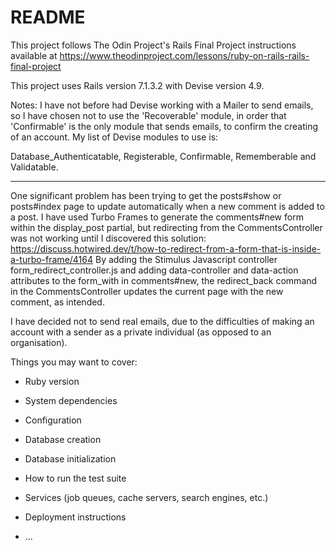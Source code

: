 # README

This project follows The Odin Project's Rails Final Project instructions available at https://www.theodinproject.com/lessons/ruby-on-rails-rails-final-project

This project uses Rails version 7.1.3.2 with Devise version 4.9.

Notes: I have not before had Devise working with a Mailer to send emails, so I have chosen not to use the 'Recoverable' module, in order that 'Confirmable' is the only module that sends emails, to confirm the creating of an account. My list of Devise modules to use is:

Database_Authenticatable, Registerable, Confirmable,
         Rememberable and Validatable.

-----------------

One significant problem has been trying to get the posts#show or posts#index page to update automatically when a new comment is added to a post. I have used Turbo Frames to generate the comments#new form within the display_post partial, but redirecting from the CommentsController was not working until I discovered this solution: 
https://discuss.hotwired.dev/t/how-to-redirect-from-a-form-that-is-inside-a-turbo-frame/4164
By adding the Stimulus Javascript controller form_redirect_controller.js and adding data-controller and data-action attributes to the form_with in comments#new, the redirect_back command in the CommentsController updates the current page with the new comment, as intended.

I have decided not to send real emails, due to the difficulties of making an account with a sender as a private individual (as opposed to an organisation).


Things you may want to cover:

* Ruby version

* System dependencies

* Configuration

* Database creation

* Database initialization

* How to run the test suite

* Services (job queues, cache servers, search engines, etc.)

* Deployment instructions

* ...
